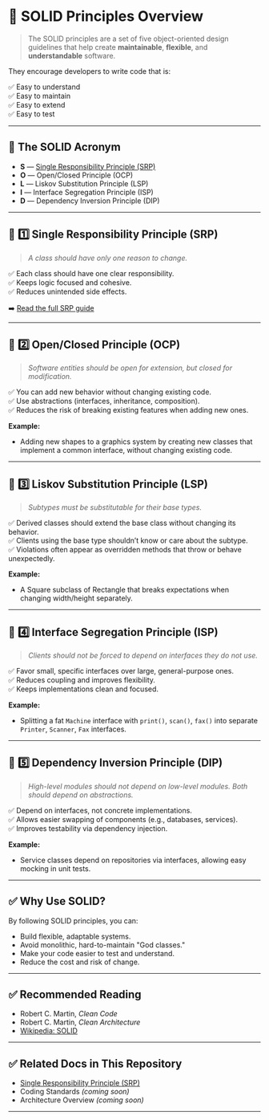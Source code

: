 # 🧭 SOLID Principles Overview

> The SOLID principles are a set of five object-oriented design guidelines that help create **maintainable**, **flexible**, and **understandable** software.

They encourage developers to write code that is:

✅ Easy to understand  
✅ Easy to maintain  
✅ Easy to extend  
✅ Easy to test

---

## 📜 The SOLID Acronym

- **S** — [Single Responsibility Principle (SRP)](SRP.md)  
- **O** — Open/Closed Principle (OCP)  
- **L** — Liskov Substitution Principle (LSP)  
- **I** — Interface Segregation Principle (ISP)  
- **D** — Dependency Inversion Principle (DIP)

---

## 🔎 1️⃣ Single Responsibility Principle (SRP)

> *A class should have only one reason to change.*

✅ Each class should have one clear responsibility.  
✅ Keeps logic focused and cohesive.  
✅ Reduces unintended side effects.

➡️ [Read the full SRP guide](SRP.md)

---

## 🔎 2️⃣ Open/Closed Principle (OCP)

> *Software entities should be open for extension, but closed for modification.*

✅ You can add new behavior without changing existing code.  
✅ Use abstractions (interfaces, inheritance, composition).  
✅ Reduces the risk of breaking existing features when adding new ones.

**Example:**  
- Adding new shapes to a graphics system by creating new classes that implement a common interface, without changing existing code.

---

## 🔎 3️⃣ Liskov Substitution Principle (LSP)

> *Subtypes must be substitutable for their base types.*

✅ Derived classes should extend the base class without changing its behavior.  
✅ Clients using the base type shouldn’t know or care about the subtype.  
✅ Violations often appear as overridden methods that throw or behave unexpectedly.

**Example:**  
- A Square subclass of Rectangle that breaks expectations when changing width/height separately.

---

## 🔎 4️⃣ Interface Segregation Principle (ISP)

> *Clients should not be forced to depend on interfaces they do not use.*

✅ Favor small, specific interfaces over large, general-purpose ones.  
✅ Reduces coupling and improves flexibility.  
✅ Keeps implementations clean and focused.

**Example:**  
- Splitting a fat `Machine` interface with `print()`, `scan()`, `fax()` into separate `Printer`, `Scanner`, `Fax` interfaces.

---

## 🔎 5️⃣ Dependency Inversion Principle (DIP)

> *High-level modules should not depend on low-level modules. Both should depend on abstractions.*

✅ Depend on interfaces, not concrete implementations.  
✅ Allows easier swapping of components (e.g., databases, services).  
✅ Improves testability via dependency injection.

**Example:**  
- Service classes depend on repositories via interfaces, allowing easy mocking in unit tests.

---

## ✅ Why Use SOLID?

By following SOLID principles, you can:

- Build flexible, adaptable systems.  
- Avoid monolithic, hard-to-maintain "God classes."  
- Make your code easier to test and understand.  
- Reduce the cost and risk of change.  

---

## ✅ Recommended Reading

- Robert C. Martin, *Clean Code*  
- Robert C. Martin, *Clean Architecture*  
- [Wikipedia: SOLID](https://en.wikipedia.org/wiki/SOLID)  

---

## ✅ Related Docs in This Repository

- [Single Responsibility Principle (SRP)](SRP.md)
- Coding Standards *(coming soon)*
- Architecture Overview *(coming soon)*

---
